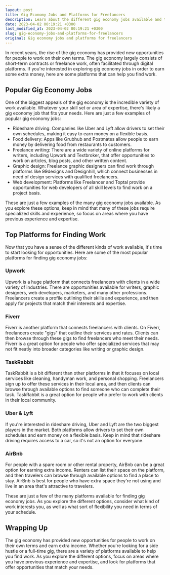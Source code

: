 ```yaml
---
layout: post
title: Gig Economy Jobs and Platforms for Freelancers
description: Learn about the different gig economy jobs available and the best platforms for freelancers to find work.
date: 2023-04-02 00:19:21 +0300
last_modified_at: 2023-04-02 00:19:21 +0300
slug: gig-economy-jobs-and-platforms-for-freelancers
original: Gig economy jobs and platforms for freelancers
---
```

In recent years, the rise of the gig economy has provided new opportunities for people to work on their own terms. The gig economy largely consists of short-term contracts or freelance work, often facilitated through digital platforms. If you're interested in exploring gig economy jobs in order to earn some extra money, here are some platforms that can help you find work.

## Popular Gig Economy Jobs

One of the biggest appeals of the gig economy is the incredible variety of work available. Whatever your skill set or area of expertise, there's likely a gig economy job that fits your needs. Here are just a few examples of popular gig economy jobs:

- Rideshare driving: Companies like Uber and Lyft allow drivers to set their own schedules, making it easy to earn money on a flexible basis.
- Food delivery: Apps like Grubhub and Postmates allow people to earn money by delivering food from restaurants to customers.
- Freelance writing: There are a wide variety of online platforms for writers, including Upwork and Textbroker, that offer opportunities to work on articles, blog posts, and other written content.
- Graphic design: Freelance graphic designers can find work through platforms like 99designs and Designhill, which connect businesses in need of design services with qualified freelancers.
- Web development: Platforms like Freelancer and Toptal provide opportunities for web developers of all skill levels to find work on a project basis.

These are just a few examples of the many gig economy jobs available. As you explore these options, keep in mind that many of these jobs require specialized skills and experience, so focus on areas where you have previous experience and expertise.

## Top Platforms for Finding Work

Now that you have a sense of the different kinds of work available, it's time to start looking for opportunities. Here are some of the most popular platforms for finding gig economy jobs:

### Upwork

Upwork is a huge platform that connects freelancers with clients in a wide variety of industries. There are opportunities available for writers, graphic designers, web developers, marketers, and many other professions. Freelancers create a profile outlining their skills and experience, and then apply for projects that match their interests and expertise.

### Fiverr

Fiverr is another platform that connects freelancers with clients. On Fiverr, freelancers create "gigs" that outline their services and rates. Clients can then browse through these gigs to find freelancers who meet their needs. Fiverr is a great option for people who offer specialized services that may not fit neatly into broader categories like writing or graphic design.

### TaskRabbit

TaskRabbit is a bit different than other platforms in that it focuses on local services like cleaning, handyman work, and personal shopping. Freelancers sign up to offer these services in their local area, and then clients can browse through available options to find someone who can complete their task. TaskRabbit is a great option for people who prefer to work with clients in their local community.

### Uber & Lyft

If you're interested in rideshare driving, Uber and Lyft are the two biggest players in the market. Both platforms allow drivers to set their own schedules and earn money on a flexible basis. Keep in mind that rideshare driving requires access to a car, so it's not an option for everyone.

### AirBnb

For people with a spare room or other rental property, AirBnb can be a great option for earning extra income. Renters can list their space on the platform, and then travelers can browse through available options to find a place to stay. AirBnb is best for people who have extra space they're not using and live in an area that's attractive to travelers.

These are just a few of the many platforms available for finding gig economy jobs. As you explore the different options, consider what kind of work interests you, as well as what sort of flexibility you need in terms of your schedule.

## Wrapping Up

The gig economy has provided new opportunities for people to work on their own terms and earn extra income. Whether you're looking for a side hustle or a full-time gig, there are a variety of platforms available to help you find work. As you explore the different options, focus on areas where you have previous experience and expertise, and look for platforms that offer opportunities that match your needs.